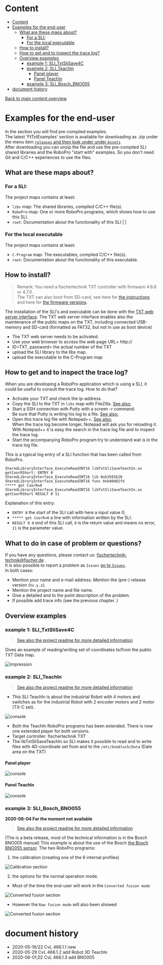  
# Content
<!-- TOC depthFrom:1 depthTo:6 withLinks:1 updateOnSave:1 orderedList:0 -->

- [Content](#content)
- [Examples for the end-user](#examples-for-the-end-user)
	- [What are these maps about?](#what-are-these-maps-about)
		- [For a SLI:](#for-a-sli)
		- [For the local executable](#for-the-local-executable)
	- [How to install?](#how-to-install)
	- [How to get and to inspect the trace log?](#how-to-get-and-to-inspect-the-trace-log)
	- [Overview examples](#overview-examples)
		- [example 1: SLI_TxtSliSave4C](#example-1-slitxtslisave4c)
		- [example 2: SLI_TeachIn](#example-2-sliteachin)
			- [Panel player](#panel-player)
			- [Panel TeachIn](#panel-teachin)
		- [example 3: SLI_Bosch_BNO055](#example-3-sliboschbno055)
- [document history](#document-history)

<!-- /TOC -->
[Back to main content overview](https://github.com/fischertechnik/txt_demo_ROBOPro_SLI/blob/master/README.md#overview)
# Examples for the end-user

In the section you will find pre-compiled examples.<br/>
The latest 'FtTxtExamples' section is available for downloading as .zip under the menu item [`releases` and then look under under `Assets`](https://github.com/fischertechnik/txt_demo_ROBOPro_SLI/releases)<br/>
After downloading you can unzip the file and use the pre-compiled SLI shared libraries and the RoboPro "start with" examples.
So you don't need Git and C/C++ experiences to use the files. 

## What are these maps about?
### For a SLI:
The project maps contains at least:
- `libs` map: The shared libraries, compiled C/C++ file(s). 
- `RoboPro` map: One or more RoboPro programs, which shows how to use this SLI.
- `root`: Documentation about the functionality of this SLI  |   |  

### For the local executable
The project maps contains at least:
- `C-Program` map: The executables, compiled C/C++ file(s).
- `root`:  Documentation about the functionality of this executable.

## How to install?
> Remark: You need a fischertechnik TXT controller with firmware 4.6.6 or 4.7.0.<br/>
The TXT can also boot from SD-card, see here for [the instructions](https://www.fischertechnik.de/-/media/fischertechnik/fite/service/downloads/robotics/txt-controller/documents/txt_-firmware_microsd.ashx) and here for [the firmware versions](https://github.com/fischertechnik/FT-TXT/releases).<br/>

The installation of the SLI's and executable can be done with the [TXT web server interface](../HowToUseTxtWeb.md).
The TXT web server interface enables also the maintenance of the public maps on the TXT, including connected USB-memory and SD-card (formatted as FAT32, but not in use as boot device)
- The TXT web server needs to be activated.
- Use your web browser to access the web page
URL= http://<ip-addres of the TXT>
- ID=TXT, password= the actual number of the TXT
- upload the SLI library to the libs map.
- upload the executable to the C-Program map

<a id="howtracelog"></a>

## How to get and to inspect the trace log? 
When you are developing a RoboPro application which is using a SLI, it could be useful to consult the trace log.
How to do that?
- Activate your TXT and check the ip-address.
- Copy the SLI to the TXT in `libs` map with FileZilla. [See also:](https://github.com/fischertechnik/txt_demo_ROBOPro_SLI/blob/master/WhichToolsYouNeed.md#filezillasetup) 
- Start a SSH connection with Putty with a screen -r command.<br/>
  Be sure that Putty is writing his log to a file. [See also:](https://github.com/fischertechnik/txt_demo_ROBOPro_SLI/blob/master/WhichToolsYouNeed.md#puttysetup)
- Open this trace log file with Notepad++. [See also:](https://github.com/fischertechnik/txt_demo_ROBOPro_SLI/blob/master/WhichToolsYouNeed.md#notepad)<br/>
  When the trace log become longer, Notepad will ask you for reloading it.<br/>
  With Notepad++ it is easy the search in the trace log file and to inspect the trace log.
- Start the accompanying RoboPro program try to understand wat is in the trace log file.<br/>

This is a typical log entry of a SLI function that has been called from RoboPro.<br/>
```
SharedLibraryInterface_ExecuteReadINT16 libTxtSliSaveTeachIn.so getCoorRShort: ENTRY 0
SharedLibraryInterface_ExecuteReadINT16 lib 0xb3501628
SharedLibraryInterface_ExecuteReadINT16 func 0xb40482fd
***** get CoorR=0
SharedLibraryInterface_ExecuteReadINT16 libTxtSliSaveTeachIn.so getCoorRShort RESULT 0 11 
 ```
Explanation of this entry:<br/>
- `ENTRY 0`  the start of the SLI call with here a input value 0;
- `***** get CoorR=0` a line with information written by the SLI. 
- `RESULT 0 0` end of this SLI call, `0` is the return value and means no error, `11` is the parameter value.

##  What to do in case of problem or questions?
If you have any questions, please contact us: [fischertechnik-technik@fischer.de](mailto:fischertechnik-technik@fischer.de) .<br/>
It is also possible to report a problem as `Issues` [go to `Issues`](https://github.com/fischertechnik/txt_demo_ROBOPro_SLI/issues).<br/>
In both cases:<br/>
- Mention your name and e-mail address.
  Mention the (pre-) release version (`Vx.y.z`).
- Mention the project name and file name.
- Give a detailed and to the point description of the problem.
- If possible add trace info (see the previous chapter. )

## Overview examples
### example 1: SLI_TxtSliSave4C

> [See also the project readme for more detailed information](./SLI_TxtSliSave4C/README.md)

Gives an example of reading/writing set of coordinates to/from the public TXT Data map.

![impression](./SLI_TxtSliSave4C/docs/rb(1.3_f01).png)

### example 2: SLI_TeachIn

> [See also the project readme for more detailed information](./SLI_TeachIn/README.md)

- This SLI TeachIn is about the industrial Robot with 4 motors and switches as for the industrial Robot with 2 encoder motors and 2 motor (TX-C set).

![console](./SLI_TeachIn/docs/DSC_4652.JPG)

- Both the TeachIn RoboPro programs has been extended.
  There is now one extended player for both versions.
- Target controller: fischertechnik TXT
- The libTxtSliSaveTeachIn.so SLI makes it possible to read and to write files with  4D-coordinate set from and to the `/etc/knobloch/Data` (Date area on the TXT)

#### Panel player
![console](./SLI_TeachIn/docs/player(panel_02).png)

#### Panel TeachIn
![console](./SLI_TeachIn/docs/TeachIn(panel_02).png)


### example 3: SLI_Bosch_BNO055
**2020-06-04 For the moment not available**

> [See also the project readme for more detailed information](./SLI_Bosch_BNO055/README.md)
 
(The is a beta release, most of the technical information is in the Bosch BNO005 manual)
This example is about the use of the Bosch [the  Bosch BNO055 sensor](https://www.bosch-sensortec.com/bst/products/all_products/bno055). 
The two RoboPro programs:
1. the calibration (creating one of the 6 internal profiles)

![Calibration section](./SLI_Bosch_BNO055/docs/I2C_DeviceInit2.PNG)

2. the options for the normal operation mode.
- Most of the time the end-user will work in the `Converted fusion mode`

![Converted fusion section](./SLI_Bosch_BNO055/docs/I2C_ConvertedFusionTests.PNG)

- However the  `Raw fusion mode` will also been showed

![Converted fusion section](./SLI_Bosch_BNO055/docs/I2C_RawFusionTests.PNG)
 


# document history 
- 2020-05-16/22 CvL 466.1.1 new
- 2020-05-29 CvL 466.1.2 add Robot 3D TeachIn
- 2020-06-01,02 CvL 466.1.3 add BNO005